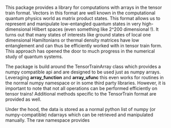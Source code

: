 This package provides a library for computations with arrays in the tensor train
format. Vectors in this format are well known in the computational quantum
physics world as matrix product states. This format allows us to represent and
manipulate low-entangled quantum states in very high-dimensional Hilbert spaces
(even something like 2^200 dimensional !). It turns out that many states of
interests like ground states of local one dimensional Hamiltonians or thermal
density matrices have low entanglement and can thus be efficiently worked with
in tensor train form. This approach has opened the door to much progress in the
numerical study of quantum systems.

The package is build around the TensorTrainArray class which provides a numpy
compatible api and are designed to be used just as numpy arrays. Leveraging
__array_function__ and __array_ufunc__ this even works for routines in the
normal numpy namespace or in some third party libraries.
However, it is important to note that not all operations can be performed
efficiently on tensor trains!
Additional methods specific to the TensorTrain format are provided as well.

Under the hood, the data is stored as a normal python list of numpy (or
numpy-compatible) ndarrays which can be retrieved and manipulated manually.
The raw namespace provides
